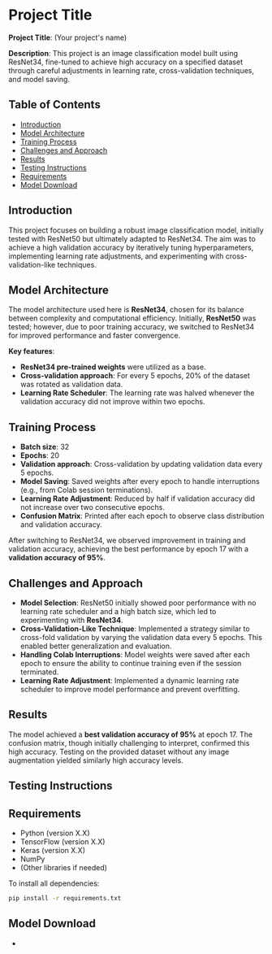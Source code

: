 # Project Title

**Project Title**: (Your project's name)

**Description**: This project is an image classification model built using ResNet34, fine-tuned to achieve high accuracy on a specified dataset through careful adjustments in learning rate, cross-validation techniques, and model saving.

## Table of Contents

- [Introduction](#introduction)
- [Model Architecture](#model-architecture)
- [Training Process](#training-process)
- [Challenges and Approach](#challenges-and-approach)
- [Results](#results)
- [Testing Instructions](#testing-instructions)
- [Requirements](#requirements)
- [Model Download](#model-download)

## Introduction

This project focuses on building a robust image classification model, initially tested with ResNet50 but ultimately adapted to ResNet34. The aim was to achieve a high validation accuracy by iteratively tuning hyperparameters, implementing learning rate adjustments, and experimenting with cross-validation-like techniques.

## Model Architecture

The model architecture used here is **ResNet34**, chosen for its balance between complexity and computational efficiency. Initially, **ResNet50** was tested; however, due to poor training accuracy, we switched to ResNet34 for improved performance and faster convergence.

**Key features**:
- **ResNet34 pre-trained weights** were utilized as a base.
- **Cross-validation approach**: For every 5 epochs, 20% of the dataset was rotated as validation data.
- **Learning Rate Scheduler**: The learning rate was halved whenever the validation accuracy did not improve within two epochs.

## Training Process

- **Batch size**: 32
- **Epochs**: 20
- **Validation approach**: Cross-validation by updating validation data every 5 epochs.
- **Model Saving**: Saved weights after every epoch to handle interruptions (e.g., from Colab session terminations).
- **Learning Rate Adjustment**: Reduced by half if validation accuracy did not increase over two consecutive epochs.
- **Confusion Matrix**: Printed after each epoch to observe class distribution and validation accuracy.

After switching to ResNet34, we observed improvement in training and validation accuracy, achieving the best performance by epoch 17 with a **validation accuracy of 95%**.

## Challenges and Approach

- **Model Selection**: ResNet50 initially showed poor performance with no learning rate scheduler and a high batch size, which led to experimenting with **ResNet34**.
- **Cross-Validation-Like Technique**: Implemented a strategy similar to cross-fold validation by varying the validation data every 5 epochs. This enabled better generalization and evaluation.
- **Handling Colab Interruptions**: Model weights were saved after each epoch to ensure the ability to continue training even if the session terminated.
- **Learning Rate Adjustment**: Implemented a dynamic learning rate scheduler to improve model performance and prevent overfitting.

## Results

The model achieved a **best validation accuracy of 95%** at epoch 17. The confusion matrix, though initially challenging to interpret, confirmed this high accuracy. Testing on the provided dataset without any image augmentation yielded similarly high accuracy levels.

## Testing Instructions



## Requirements

- Python (version X.X)
- TensorFlow (version X.X)
- Keras (version X.X)
- NumPy
- (Other libraries if needed)

To install all dependencies:
```bash
pip install -r requirements.txt
```


## Model Download
- 

